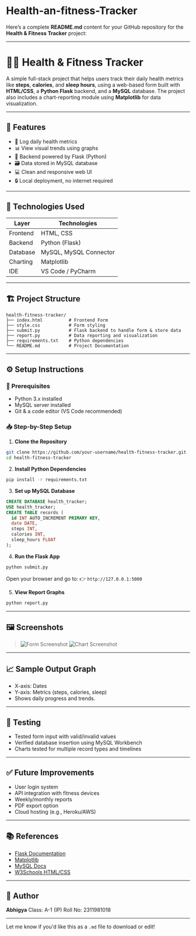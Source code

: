 # Health-an-fitness-Tracker

Here’s a complete **README.md** content for your GitHub repository for the **Health & Fitness Tracker** project:

---

# 🏃‍♂️ Health & Fitness Tracker

A simple full-stack project that helps users track their daily health metrics like **steps**, **calories**, and **sleep hours**, using a web-based form built with **HTML/CSS**, a **Python Flask** backend, and a **MySQL** database. The project also includes a chart-reporting module using **Matplotlib** for data visualization.

---

## 📌 Features

* 📅 Log daily health metrics
* 📊 View visual trends using graphs
* 🐍 Backend powered by Flask (Python)
* 🗃 Data stored in MySQL database
* 💻 Clean and responsive web UI
* 🔒 Local deployment, no internet required

---

## 🚀 Technologies Used

| Layer    | Technologies           |
| -------- | ---------------------- |
| Frontend | HTML, CSS              |
| Backend  | Python (Flask)         |
| Database | MySQL, MySQL Connector |
| Charting | Matplotlib             |
| IDE      | VS Code / PyCharm      |

---

## 🏗️ Project Structure

```
health-fitness-tracker/
├── index.html          # Frontend Form
├── style.css           # Form styling
├── submit.py           # Flask backend to handle form & store data
├── report.py           # Data reporting and visualization
├── requirements.txt    # Python dependencies
└── README.md           # Project Documentation
```

---

## ⚙️ Setup Instructions

### 🔧 Prerequisites

* Python 3.x installed
* MySQL server installed
* Git & a code editor (VS Code recommended)

### 📥 Step-by-Step Setup

1. **Clone the Repository**

```bash
git clone https://github.com/your-username/health-fitness-tracker.git
cd health-fitness-tracker
```

2. **Install Python Dependencies**

```bash
pip install -r requirements.txt
```

3. **Set up MySQL Database**

```sql
CREATE DATABASE health_tracker;
USE health_tracker;
CREATE TABLE records (
  id INT AUTO_INCREMENT PRIMARY KEY,
  date DATE,
  steps INT,
  calories INT,
  sleep_hours FLOAT
);
```

4. **Run the Flask App**

```bash
python submit.py
```

Open your browser and go to:
👉 `http://127.0.0.1:5000`

5. **View Report Graphs**

```bash
python report.py
```

---

## 🖼️ Screenshots

> ![Form Screenshot](screenshots/form.png)
> ![Chart Screenshot](screenshots/chart.png)

---

## 📈 Sample Output Graph

* X-axis: Dates
* Y-axis: Metrics (steps, calories, sleep)
* Shows daily progress and trends.

---

## 🧪 Testing

* Tested form input with valid/invalid values
* Verified database insertion using MySQL Workbench
* Charts tested for multiple record types and timelines

---

## ✅ Future Improvements

* User login system
* API integration with fitness devices
* Weekly/monthly reports
* PDF export option
* Cloud hosting (e.g., Heroku/AWS)

---

## 📚 References

* [Flask Documentation](https://flask.palletsprojects.com)
* [Matplotlib](https://matplotlib.org)
* [MySQL Docs](https://dev.mysql.com/doc/)
* [W3Schools HTML/CSS](https://www.w3schools.com)

---

## 🙌 Author

**Abhigya**
Class: A-1 (IP)
Roll No: 2311981018

---

Let me know if you'd like this as a `.md` file to download or edit!
